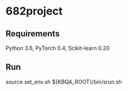 # 682project

## Requirements
Python 3.6, 
PyTorch 0.4, 
Scikit-learn 0.20



## Run
source set_env.sh
${KBQA_ROOT}/bin/srun.sh
